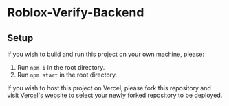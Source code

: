 # Roblox-Verify-Backend

## Setup

If you wish to build and run this project on your own machine, please:

1. Run `npm i` in the root directory.
2. Run `npm start` in the root directory.

If you wish to host this project on Vercel, please fork this repository and visit [Vercel's website](https://vercel.com/) to select your newly forked repository to be deployed.
